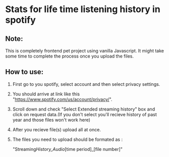 # Stats for life time listening history in spotify

## Note:

This is completely frontend pet project using vanilla Javascript. It might take some time to complete the process once you upload the files.

## How to use:

1. First go to you spotify, select account and then select privacy settings.

2. You should arrive at link like this "https://www.spotify.com/us/account/privacy/".

3. Scroll down and check "Select Extended streaming history" box and click on request data.(If you don't select you'll recieve history of past year and those files won't work here)

4. After you recieve file(s) upload all at once.

5. The files you need to upload should be formated as :

   "Streaming*History_Audio*[time period]\_[file number]"
